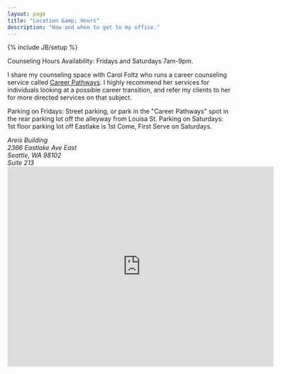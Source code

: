 ```yaml
---
layout: page
title: "Location &amp; Hours"
description: "How and when to get to my office."
---
```

{% include JB/setup %}

Counseling Hours Availability: Fridays and Saturdays 7am-9pm.

I share my counseling space with Carol Foltz who runs a career counseling service called <a href=http://seattlecareercounselingcoach.com/”>Career Pathways</a>. I highly recommend her services for individuals looking at a possible career transition, and refer my clients to her for more directed services on that subject.

Parking on Fridays: Street parking, or park in the "Career Pathways" spot in the rear parking lot off the alleyway from Louisa St.
Parking on Saturdays: 1st floor parking lot off Eastlake is 1st Come, First Serve on Saturdays.

<address>
  Areis Building<br />
  2366 Eastlake Ave East<br />
  Seattle, WA 98102<br />
  Suite 213
</address>

<iframe src="https://www.google.com/maps/embed?pb=!1m14!1m8!1m3!1d1344.1026718052367!2d-122.32533462698618!3d47.64157635532868!3m2!1i1024!2i768!4f13.1!3m3!1m2!1s0x549014e1bc0d8075%3A0x8ca39c9b3b16d93c!2s2366+Eastlake+Ave+E%2C+Seattle%2C+WA+98102!5e0!3m2!1sen!2sus!4v1415549344700" width="600" height="450" frameborder="0" style="border:0"></iframe>
